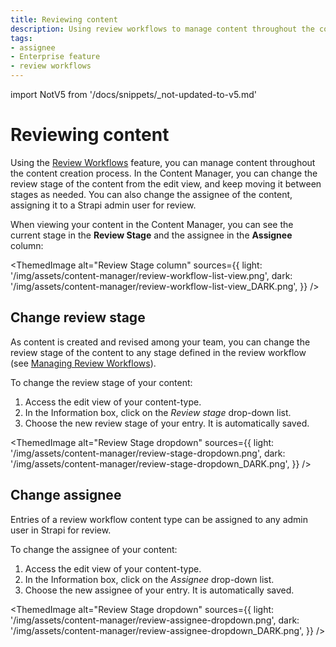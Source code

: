 ```yaml
---
title: Reviewing content
description: Using review workflows to manage content throughout the content creation process.
tags:
- assignee
- Enterprise feature
- review workflows
---
```


import NotV5 from '/docs/snippets/_not-updated-to-v5.md'

# Reviewing content <EnterpriseBadge />

<NotV5/>

Using the [Review Workflows](/user-docs/settings/review-workflows) feature, you can manage content throughout the content creation process. In the Content Manager, you can change the review stage of the content from the edit view, and keep moving it between stages as needed. You can also change the assignee of the content, assigning it to a Strapi admin user for review.

When viewing your content in the Content Manager, you can see the current stage in the **Review Stage** and the assignee in the **Assignee** column:

<ThemedImage
  alt="Review Stage column"
  sources={{
    light: '/img/assets/content-manager/review-workflow-list-view.png',
    dark: '/img/assets/content-manager/review-workflow-list-view_DARK.png',
  }}
/>

## Change review stage

As content is created and revised among your team, you can change the review stage of the content to any stage defined in the review workflow (see [Managing Review Workflows](/user-docs/settings/review-workflows)).

To change the review stage of your content:

1. Access the edit view of your content-type.
2. In the Information box, click on the _Review stage_ drop-down list.
3. Choose the new review stage of your entry. It is automatically saved.

<ThemedImage
  alt="Review Stage dropdown"
  sources={{
    light: '/img/assets/content-manager/review-stage-dropdown.png',
    dark: '/img/assets/content-manager/review-stage-dropdown_DARK.png',
  }}
/>

## Change assignee

Entries of a review workflow content type can be assigned to any admin user in Strapi for review.

To change the assignee of your content:

1. Access the edit view of your content-type.
2. In the Information box, click on the _Assignee_ drop-down list.
3. Choose the new assignee of your entry. It is automatically saved.

<ThemedImage
  alt="Review Stage dropdown"
  sources={{
    light: '/img/assets/content-manager/review-assignee-dropdown.png',
    dark: '/img/assets/content-manager/review-assignee-dropdown_DARK.png',
  }}
/>

<FeedbackPlaceholder />
